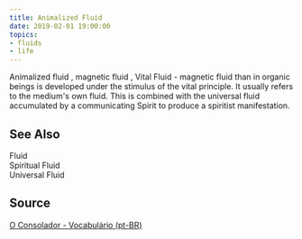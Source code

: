 ```yaml
---
title: Animalized Fluid
date: 2019-02-01 19:00:00
topics:
- fluids
- life
---
```


Animalized fluid , magnetic fluid , Vital Fluid - magnetic fluid than in organic beings is developed under the stimulus of the vital principle. It usually refers to the medium's own fluid. This is combined with the universal fluid accumulated by a communicating Spirit to produce a spiritist manifestation.

## See Also
Fluid  
Spiritual Fluid  
Universal Fluid  

## Source
[O Consolador - Vocabulário (pt-BR)](http://www.oconsolador.com.br/linkfixo/vocabulario/principal.html)



